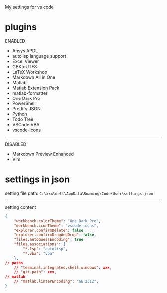 My settings for vs code

# plugins
ENABLED
- Ansys APDL
- autolisp language support
- Excel Viewer
- GBKtoUTF8
- LaTeX Workshop
- Markdown All in One
- Matlab
- Matlab Extension Pack
- matlab-formatter
- One Dark Pro
- PowerShell
- Prettify JSON
- Python
- Todo Tree
- VSCode VBA
- vscode-icons
***
DISABLED
- Markdown Preview Enhanced
- Vim

# settings in json
setting file path:
`C:\xxx\dell\AppData\Roaming\Code\User\settings.json`
***
setting content
```json
{
    "workbench.colorTheme": "One Dark Pro",
    "workbench.iconTheme": "vscode-icons",
    "explorer.confirmDelete": false,
    "explorer.confirmDragAndDrop": false,
    "files.autoGuessEncoding": true,
    "files.associations": {
        "*.lsp": "autolisp",
        "*.vba": "vba"
    },
// paths
    // "terminal.integrated.shell.windows": xxx,
    // "git.path": xxx,
// matlab
    // "matlab.linterEncoding": "GB 2312",
}
```